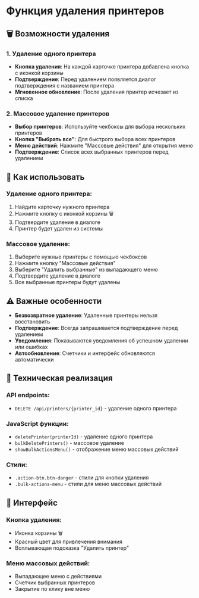 # Функция удаления принтеров

## 🗑️ Возможности удаления

### 1. Удаление одного принтера
- **Кнопка удаления**: На каждой карточке принтера добавлена кнопка с иконкой корзины
- **Подтверждение**: Перед удалением появляется диалог подтверждения с названием принтера
- **Мгновенное обновление**: После удаления принтер исчезает из списка

### 2. Массовое удаление принтеров
- **Выбор принтеров**: Используйте чекбоксы для выбора нескольких принтеров
- **Кнопка "Выбрать все"**: Для быстрого выбора всех принтеров
- **Меню действий**: Нажмите "Массовые действия" для открытия меню
- **Подтверждение**: Список всех выбранных принтеров перед удалением

## 🎯 Как использовать

### Удаление одного принтера:
1. Найдите карточку нужного принтера
2. Нажмите кнопку с иконкой корзины 🗑️
3. Подтвердите удаление в диалоге
4. Принтер будет удален из системы

### Массовое удаление:
1. Выберите нужные принтеры с помощью чекбоксов
2. Нажмите кнопку "Массовые действия"
3. Выберите "Удалить выбранные" из выпадающего меню
4. Подтвердите удаление в диалоге
5. Все выбранные принтеры будут удалены

## ⚠️ Важные особенности

- **Безвозвратное удаление**: Удаленные принтеры нельзя восстановить
- **Подтверждение**: Всегда запрашивается подтверждение перед удалением
- **Уведомления**: Показываются уведомления об успешном удалении или ошибках
- **Автообновление**: Счетчики и интерфейс обновляются автоматически

## 🔧 Техническая реализация

### API endpoints:
- `DELETE /api/printers/{printer_id}` - удаление одного принтера

### JavaScript функции:
- `deletePrinter(printerId)` - удаление одного принтера
- `bulkDeletePrinters()` - массовое удаление
- `showBulkActionsMenu()` - отображение меню массовых действий

### Стили:
- `.action-btn.btn-danger` - стили для кнопки удаления
- `.bulk-actions-menu` - стили для меню массовых действий

## 📱 Интерфейс

### Кнопка удаления:
- Иконка корзины 🗑️
- Красный цвет для привлечения внимания
- Всплывающая подсказка "Удалить принтер"

### Меню массовых действий:
- Выпадающее меню с действиями
- Счетчик выбранных принтеров
- Закрытие по клику вне меню
